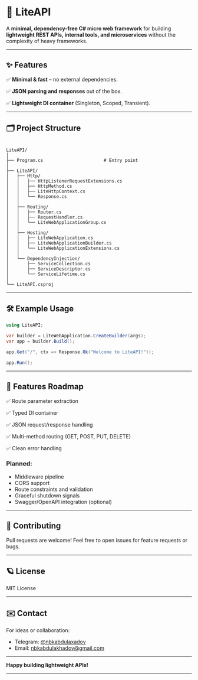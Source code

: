 ﻿# 🚀 LiteAPI

A **minimal, dependency-free C# micro web framework** for building **lightweight REST APIs, internal tools, and microservices** without the complexity of heavy frameworks.

---

## ✨ Features

✅ **Minimal & fast** – no external dependencies.

✅ **JSON parsing and responses** out of the box.  

✅ **Lightweight DI container** (Singleton, Scoped, Transient).

---

## 🗂️ Project Structure
```

LiteAPI/
│
├── Program.cs                       # Entry point
│
├── LiteAPI/
│   ├── Http/
│   │   ├── HttpListenerRequestExtensions.cs
│   │   ├── HttpMethod.cs
│   │   ├── LiteHttpContext.cs
│   │   └── Response.cs
│   │
│   ├── Routing/
│   │   ├── Router.cs
│   │   ├── RequestHandler.cs
│   │   └── LiteWebApplicationGroup.cs
│   │
│   ├── Hosting/
│   │   ├── LiteWebApplication.cs
│   │   ├── LiteWebApplicationBuilder.cs
│   │   └── LiteWebApplicationExtensions.cs
│   │
│   └── DependencyInjection/
│       ├── ServiceCollection.cs
│       ├── ServiceDescriptor.cs
│       └── ServiceLifetime.cs
│
└── LiteAPI.csproj
```

---

## 🛠️ Example Usage

```csharp
using LiteAPI;

var builder = LiteWebApplication.CreateBuilder(args);
var app = builder.Build();

app.Get("/", ctx => Response.Ok("Welcome to LiteAPI!"));

app.Run();
```

---

## 🧩 Features Roadmap

✅ Route parameter extraction

✅ Typed DI container

✅ JSON request/response handling

✅ Multi-method routing (GET, POST, PUT, DELETE)

✅ Clean error handling

### Planned:

* Middleware pipeline
* CORS support
* Route constraints and validation
* Graceful shutdown signals
* Swagger/OpenAPI integration (optional)

---

## 🤝 Contributing

Pull requests are welcome! Feel free to open issues for feature requests or bugs.

---

## 🪐 License

MIT License

---

## ✉️ Contact

For ideas or collaboration:

* Telegram: [@nbkabdulaxadov](https://t.me/nbkabdulaxadov)
* Email: [nbkabdulakhadov@gmail.com](mailto:nbkabdulakhadov@gmail.com)

---

**Happy building lightweight APIs!**

---
